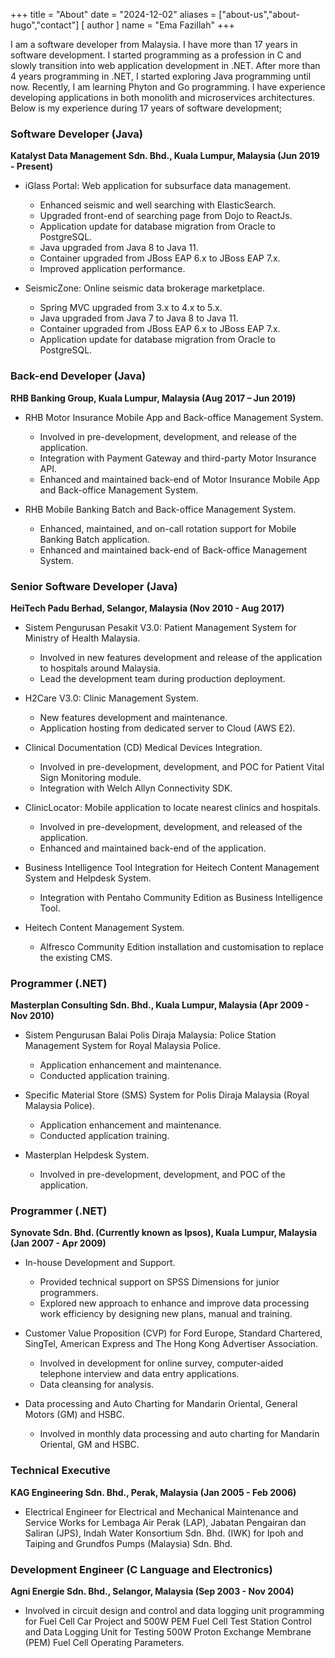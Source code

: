 +++
title = "About"
date = "2024-12-02"
aliases = ["about-us","about-hugo","contact"]
[ author ]
  name = "Ema Fazillah"
+++

I am a software developer from Malaysia. I have more than 17 years in software development. I started programming as a profession in C and slowly transition into web application development in .NET. After more than 4 years programming in .NET, I started exploring Java programming until now. Recently, I am learning Phyton and Go programming. I have experience developing applications in both monolith and microservices architectures. Below is my experience during 17 years of software development;

### Software Developer (Java)
__Katalyst Data Management Sdn. Bhd., Kuala Lumpur, Malaysia (Jun 2019 - Present)__

- iGlass Portal: Web application for subsurface data management.
  - Enhanced seismic and well searching with ElasticSearch.
  - Upgraded front-end of searching page from Dojo to ReactJs.
  - Application update for database migration from Oracle to PostgreSQL.
  - Java upgraded from Java 8 to Java 11.
  - Container upgraded from JBoss EAP 6.x to JBoss EAP 7.x.
  - Improved application performance.

- SeismicZone: Online seismic data brokerage marketplace.
  - Spring MVC upgraded from 3.x to 4.x to 5.x.
  - Java upgraded from Java 7 to Java 8 to Java 11.
  - Container upgraded from JBoss EAP 6.x to JBoss EAP 7.x.
  - Application update for database migration from Oracle to PostgreSQL.

### Back-end Developer (Java)
__RHB Banking Group, Kuala Lumpur, Malaysia (Aug 2017 – Jun 2019)__

- RHB Motor Insurance Mobile App and Back-office Management System.
  - Involved in pre-development, development, and release of the application.
  - Integration with Payment Gateway and third-party Motor Insurance API.
  - Enhanced and maintained back-end of Motor Insurance Mobile App and Back-office Management System.

- RHB Mobile Banking Batch and Back-office Management System.
  - Enhanced, maintained, and on-call rotation support for Mobile Banking Batch application.
  - Enhanced and maintained back-end of Back-office Management System.

### Senior Software Developer (Java)
__HeiTech Padu Berhad, Selangor, Malaysia (Nov 2010 - Aug 2017)__

- Sistem Pengurusan Pesakit V3.0: Patient Management System for Ministry of Health Malaysia.
  - Involved in new features development and release of the application to hospitals around Malaysia.
  - Lead the development team during production deployment.

- H2Care V3.0: Clinic Management System.
  - New features development and maintenance.
  - Application hosting from dedicated server to Cloud (AWS E2).

- Clinical Documentation (CD) Medical Devices Integration.
  - Involved in pre-development, development, and POC for Patient Vital Sign Monitoring module.
  - Integration with Welch Allyn Connectivity SDK.

- ClinicLocator: Mobile application to locate nearest clinics and hospitals.
  - Involved in pre-development, development, and released of the application.
  - Enhanced and maintained back-end of the application.

- Business Intelligence Tool Integration for Heitech Content Management System and Helpdesk System.
  - Integration with Pentaho Community Edition as Business Intelligence Tool.

- Heitech Content Management System.
  - Alfresco Community Edition installation and customisation to replace the existing CMS.

### Programmer (.NET)
__Masterplan Consulting Sdn. Bhd., Kuala Lumpur, Malaysia (Apr 2009 - Nov 2010)__

- Sistem Pengurusan Balai Polis Diraja Malaysia: Police Station Management System for Royal Malaysia Police.
  - Application enhancement and maintenance.
  - Conducted application training.

- Specific Material Store (SMS) System for Polis Diraja Malaysia (Royal Malaysia Police).
  - Application enhancement and maintenance.
  - Conducted application training.

- Masterplan Helpdesk System.
  - Involved in pre-development, development, and POC of the application.

### Programmer (.NET)
__Synovate Sdn. Bhd. (Currently known as Ipsos), Kuala Lumpur, Malaysia (Jan 2007 - Apr 2009)__

- In-house Development and Support.
  - Provided technical support on SPSS Dimensions for junior programmers.
  - Explored new approach to enhance and improve data processing work efficiency by designing new plans, manual and training.

- Customer Value Proposition (CVP) for Ford Europe, Standard Chartered, SingTel, American Express and The Hong Kong Advertiser Association.
  - Involved in development for online survey, computer-aided telephone interview and data entry applications.
  - Data cleansing for analysis.

- Data processing and Auto Charting for Mandarin Oriental, General Motors (GM) and HSBC.
  - Involved in monthly data processing and auto charting for Mandarin Oriental, GM and HSBC.

### Technical Executive
__KAG Engineering Sdn. Bhd., Perak, Malaysia (Jan 2005 - Feb 2006)__

- Electrical Engineer for Electrical and Mechanical Maintenance and Service Works for Lembaga Air Perak (LAP), Jabatan Pengairan dan Saliran (JPS), Indah Water Konsortium Sdn. Bhd. (IWK) for Ipoh and Taiping and Grundfos Pumps (Malaysia) Sdn. Bhd.

### Development Engineer (C Language and Electronics)
__Agni Energie Sdn. Bhd., Selangor, Malaysia (Sep 2003 - Nov 2004)__

- Involved in circuit design and control and data logging unit programming for Fuel Cell Car Project and 500W PEM Fuel Cell Test Station Control and Data Logging Unit for Testing 500W Proton Exchange Membrane (PEM) Fuel Cell Operating Parameters.

